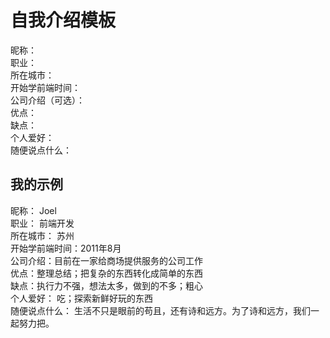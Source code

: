 # 自我介绍模板
昵称：  
职业：  
所在城市：  
开始学前端时间：  
公司介绍（可选）：  
优点：  
缺点：  
个人爱好：  
随便说点什么：  

## 我的示例
昵称： Joel  
职业： 前端开发  
所在城市： 苏州  
开始学前端时间：2011年8月  
公司介绍：目前在一家给商场提供服务的公司工作  
优点：整理总结；把复杂的东西转化成简单的东西  
缺点：执行力不强，想法太多，做到的不多；粗心  
个人爱好： 吃；探索新鲜好玩的东西  
随便说点什么： 生活不只是眼前的苟且，还有诗和远方。为了诗和远方，我们一起努力把。  
